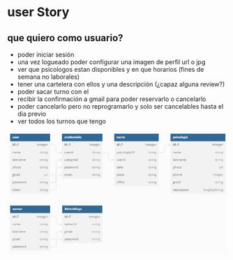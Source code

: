 # user Story 

## que quiero como usuario?

- poder iniciar sesión
- una vez logueado poder configurar una imagen de perfil url o jpg
- ver que psicologos estan disponibles y en que horarios (fines de semana no laborales)
- tener una cartelera con ellos y una descripción (¿capaz alguna review?)  
- poder sacar turno con el
- recibir la confirmación a gmail para poder reservarlo o cancelarlo 
- poder cancelarlo pero no reprogramarlo y solo ser cancelables hasta el dia previo
- ver todos los turnos que tengo

![alt text](image.png)



